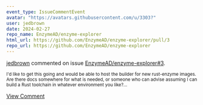 ```yaml
---
event_type: IssueCommentEvent
avatar: "https://avatars.githubusercontent.com/u/3303?"
user: jedbrown
date: 2024-02-27
repo_name: EnzymeAD/enzyme-explorer
html_url: https://github.com/EnzymeAD/enzyme-explorer/pull/3
repo_url: https://github.com/EnzymeAD/enzyme-explorer
---
```


<a href='https://github.com/jedbrown' target='_blank'>jedbrown</a> commented on issue <a href='https://github.com/EnzymeAD/enzyme-explorer/pull/3' target='_blank'>EnzymeAD/enzyme-explorer#3</a>.

<small>I'd like to get this going and would be able to host the builder for new rust-enzyme images. Are there docs somewhere for what is needed, or someone who can advise assuming I can build a Rust toolchain in whatever environment you like?...</small>

<a href='https://github.com/EnzymeAD/enzyme-explorer/pull/3' target='_blank'>View Comment</a>